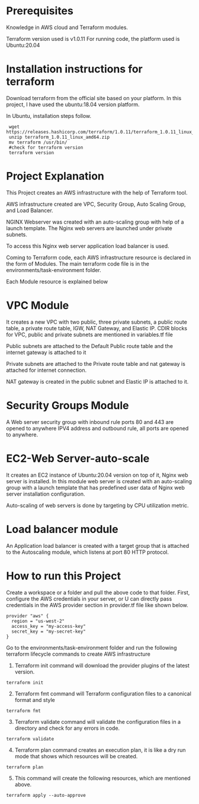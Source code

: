 # Prerequisites

Knowledge in AWS cloud and Terraform modules.

Terraform version used is v1.0.11 For running code, the platform used is Ubuntu:20.04

# Installation instructions for terraform
Download terraform from the official site based on your platform. In this project, I have used the ubuntu:18.04 version platform.

In Ubuntu, installation steps follow.
```
 wget https://releases.hashicorp.com/terraform/1.0.11/terraform_1.0.11_linux_amd64.zip
 unzip terraform_1.0.11_linux_amd64.zip
 mv terraform /usr/bin/
 #check for terraform version   
 terraform version
 ```

# Project Explanation
This Project creates an AWS infrastructure with the help of Terraform tool.

AWS infrastructure created are VPC, Security Group, Auto Scaling Group, and Load Balancer. 

NGINX Webserver was created with an auto-scaling group with help of a launch template. The Nginx web servers are launched under private subnets.

To access this Nginx web server application load balancer is used.

Coming to Terraform code, each AWS infrastructure resource is declared in the form of Modules. The main terraform code file is in the environments/task-environment folder.
    
Each Module resource is explained below

# VPC Module

It creates a new VPC with two public, three private subnets, a public route table, a private route table, IGW, NAT Gateway, and Elastic IP. CDIR blocks for VPC, public and private subnets are mentioned in variables.tf file

Public subnets are attached to the Default Public route table and the internet gateway is attached to it

Private subnets are attached to the Private route table and nat gateway is attached for internet connection.

NAT gateway is created in the public subnet and Elastic IP is attached to it.


# Security Groups Module
A Web server security group with inbound rule ports 80 and 443 are opened to anywhere IPV4 address and outbound rule, all ports are opened to anywhere.

# EC2-Web Server-auto-scale 

It creates an EC2 instance of Ubuntu:20.04 version on top of it, Nginx web server is installed. In this module web server is created with an auto-scaling group with a launch template that has predefined user data of Nginx web server installation configuration.

Auto-scaling of web servers is done by targeting by CPU utilization metric.

# Load balancer module
 
 An Application load balancer is created with a target group that is attached to the Autoscaling module, which listens at port 80 HTTP protocol.


 # How to run this Project
Create a workspace or a folder and pull the above code to that folder.
First, configure the AWS credentials in your server, or U can directly pass credentials in the AWS provider section in provider.tf file like shown below.
```
provider "aws" {
  region = "us-west-2"
  access_key = "my-access-key"
  secret_key = "my-secret-key"
}
```
Go to the environments/task-environment folder and run the following terraform lifecycle commands to create AWS infrastructure 

1) Terraform init command will download the provider plugins of the latest version.
```
terraform init
```
2) Terraform fmt command will Terraform configuration files to a canonical format and style
```
terraform fmt
```
3) Terraform validate command will validate the configuration files in a directory and check for any errors in code.
```
terraform validate
```
4) Terraform plan command creates an execution plan, it is like a dry run mode that shows which resources will be created.
```
terraform plan
```
5) This command will create the following resources, which are mentioned above.
```
terraform apply --auto-approve
``` 





